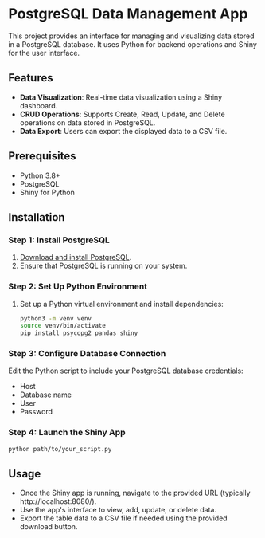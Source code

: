 # PostgreSQL Data Management App

This project provides an interface for managing and visualizing data stored in a PostgreSQL database. It uses Python for backend operations and Shiny for the user interface.

## Features

- **Data Visualization**: Real-time data visualization using a Shiny dashboard.
- **CRUD Operations**: Supports Create, Read, Update, and Delete operations on data stored in PostgreSQL.
- **Data Export**: Users can export the displayed data to a CSV file.

## Prerequisites

- Python 3.8+
- PostgreSQL
- Shiny for Python

## Installation

### Step 1: Install PostgreSQL

1. [Download and install PostgreSQL](https://www.postgresql.org/download/).
2. Ensure that PostgreSQL is running on your system.

### Step 2: Set Up Python Environment

1. Set up a Python virtual environment and install dependencies:
   ```bash
   python3 -m venv venv
   source venv/bin/activate
   pip install psycopg2 pandas shiny

### Step 3: Configure Database Connection
Edit the Python script to include your PostgreSQL database credentials:
- Host
- Database name
- User
- Password

### Step 4:  Launch the Shiny App
   ```bash
   python path/to/your_script.py
   ```

## Usage
- Once the Shiny app is running, navigate to the provided URL (typically http://localhost:8080/).
- Use the app's interface to view, add, update, or delete data.
- Export the table data to a CSV file if needed using the provided download button.